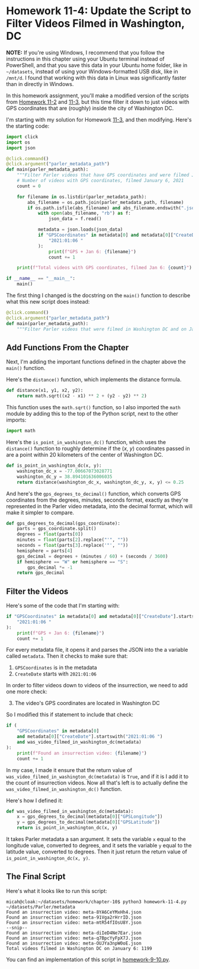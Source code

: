 # Homework 11-4: Update the Script to Filter Videos Filmed in Washington, DC

**NOTE:** If you're using Windows, I recommend that you follow the instructions in this chapter using your Ubuntu terminal instead of PowerShell, and that you save this data in your Ubuntu home folder, like in `~/datasets`, instead of using your Windows-formatted USB disk, like in `/mnt/d`. I found that working with this data in Linux was significantly faster than in directly in Windows.

In this homework assignment, you'll make a modified version of the scripts from [Homework 11-2](./homework-11-2.md) and [11-3](./homework-11-3.md), but this time filter it down to just videos with GPS coordinates that are (roughly) inside the city of Washington DC.

I'm starting with my solution for Homework [11-3](./homework-11-3.md), and then modifying. Here's the starting code:

```python
import click
import os
import json

@click.command()
@click.argument("parler_metadata_path")
def main(parler_metadata_path):
    """Filter Parler videos that have GPS coordinates and were filmed Jan 6, 2021"""
    # Number of videos with GPS coordinates, filmed January 6, 2021
    count = 0

    for filename in os.listdir(parler_metadata_path):
        abs_filename = os.path.join(parler_metadata_path, filename)
        if os.path.isfile(abs_filename) and abs_filename.endswith(".json"):
            with open(abs_filename, "rb") as f:
                json_data = f.read()

            metadata = json.loads(json_data)
            if "GPSCoordinates" in metadata[0] and metadata[0]["CreateDate"].startswith(
                "2021:01:06 "
            ):
                print(f"GPS + Jan 6: {filename}")
                count += 1

    print(f"Total videos with GPS coordinates, filmed Jan 6: {count}")

if __name__ == "__main__":
    main()
```

The first thing I changed is the docstring on the `main()` function to describe what this new script does instead:

```python
@click.command()
@click.argument("parler_metadata_path")
def main(parler_metadata_path):
    """Filter Parler videos that were filmed in Washington DC and on Jan 6, 2021"""
```

## Add Functions From the Chapter

Next, I'm adding the important functions defined in the chapter above the `main()` function.

Here's the `distance()` function, which implements the distance formula.

```python
def distance(x1, y1, x2, y2):
    return math.sqrt((x2 - x1) ** 2 + (y2 - y2) ** 2)
```

This function uses the `math.sqrt()` function, so I also imported the `math` module by adding this to the top of the Python script, next to the other imports:

```python
import math
```

Here's the `is_point_in_washington_dc()` function, which uses the `distance()` function to roughly determine if the (_x_, _y_) coordinates passed in are a point within 20 kilometers of the center of Washington DC.

```python
def is_point_in_washington_dc(x, y):
    washington_dc_x = -77.00667073028771
    washington_dc_y = 38.894101636006035
    return distance(washington_dc_x, washington_dc_y, x, y) <= 0.25
```

And here's the `gps_degrees_to_decimal()` function, which converts GPS coordinates from the degrees, minutes, seconds format, exactly as they're represented in the Parler video metadata, into the decimal format, which will make it simpler to compare.

```python
def gps_degrees_to_decimal(gps_coordinate):
    parts = gps_coordinate.split()
    degrees = float(parts[0])
    minutes = float(parts[2].replace("'", ""))
    seconds = float(parts[3].replace('"', ""))
    hemisphere = parts[4]
    gps_decimal = degrees + (minutes / 60) + (seconds / 3600)
    if hemisphere == "W" or hemisphere == "S":
        gps_decimal *= -1
    return gps_decimal
```

## Filter the Videos

Here's some of the code that I'm starting with:

```python
if "GPSCoordinates" in metadata[0] and metadata[0]["CreateDate"].startswith(
    "2021:01:06 "
):
    print(f"GPS + Jan 6: {filename}")
    count += 1
```

For every metadata file, it opens it and parses the JSON into the a variable called `metadata`. Then it checks to make sure that:

1. `GPSCoordinates` is in the metadata
2. `CreateDate` starts with `2021:01:06`

In order to filter videos down to videos of the insurrection, we need to add one more check:

3. The video's GPS coordinates are located in Washington DC

So I modified this if statement to include that check:

```python
if (
    "GPSCoordinates" in metadata[0]
    and metadata[0]["CreateDate"].startswith("2021:01:06 ")
    and was_video_filmed_in_washington_dc(metadata)
):
    print(f"Found an insurrection video: {filename}")
    count += 1
```

In my case, I made it ensure that the return value of `was_video_filmed_in_washington_dc(metadata)` is `True`, and if it is I add it to the count of insurrection videos. Now all that's left is to actually define the `was_video_filmed_in_washington_dc()` function.

Here's how I defined it:

```python
def was_video_filmed_in_washington_dc(metadata):
    x = gps_degrees_to_decimal(metadata[0]["GPSLongitude"])
    y = gps_degrees_to_decimal(metadata[0]["GPSLatitude"])
    return is_point_in_washington_dc(x, y)
```

It takes Parler metadata a san argument. It sets the variable `x` equal to the longitude value, converted to degrees, and it sets the variable `y` equal to the latitude value, converted to degrees. Then it just return the return value of `is_point_in_washington_dc(x, y)`.


## The Final Script

Here's what it looks like to run this script:

```
micah@cloak:~/datasets/homework/chapter-10$ python3 homework-11-4.py ~/datasets/Parler/metadata
Found an insurrection video: meta-8YA6CeYMxHh4.json
Found an insurrection video: meta-91Vga2rHrrID.json
Found an insurrection video: meta-mtR54fIOsU8Y.json
--snip--
Found an insurrection video: meta-diIeD4Ne7Ear.json
Found an insurrection video: meta-q7BpcYyFpX7J.json
Found an insurrection video: meta-OUJYa3npW0oE.json
Total videos filmed in Washington DC on January 6: 1199
```

You can find an implementation of this script in [homework-9-10.py](./homework-11-4.py).
